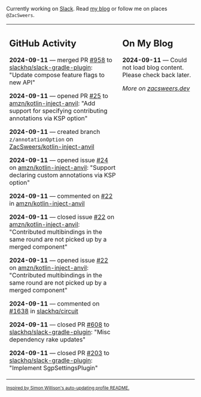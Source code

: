 Currently working on [Slack](https://slack.com/). Read [my blog](https://zacsweers.dev/) or follow me on places `@ZacSweers`.

<table><tr><td valign="top" width="60%">

## GitHub Activity
<!-- githubActivity starts -->
**2024-09-11** — merged PR [#958](https://github.com/slackhq/slack-gradle-plugin/pull/958) to [slackhq/slack-gradle-plugin](https://github.com/slackhq/slack-gradle-plugin): "Update compose feature flags to new API"

**2024-09-11** — opened PR [#25](https://github.com/amzn/kotlin-inject-anvil/pull/25) to [amzn/kotlin-inject-anvil](https://github.com/amzn/kotlin-inject-anvil): "Add support for specifying contributing annotations via KSP option"

**2024-09-11** — created branch `z/annotationOption` on [ZacSweers/kotlin-inject-anvil](https://github.com/ZacSweers/kotlin-inject-anvil)

**2024-09-11** — opened issue [#24](https://github.com/amzn/kotlin-inject-anvil/issues/24) on [amzn/kotlin-inject-anvil](https://github.com/amzn/kotlin-inject-anvil): "Support declaring custom annotations via KSP option"

**2024-09-11** — commented on [#22](https://github.com/amzn/kotlin-inject-anvil/issues/22#issuecomment-2344658666) in [amzn/kotlin-inject-anvil](https://github.com/amzn/kotlin-inject-anvil)

**2024-09-11** — closed issue [#22](https://github.com/amzn/kotlin-inject-anvil/issues/22) on [amzn/kotlin-inject-anvil](https://github.com/amzn/kotlin-inject-anvil): "Contributed multibindings in the same round are not picked up by a merged component"

**2024-09-11** — opened issue [#22](https://github.com/amzn/kotlin-inject-anvil/issues/22) on [amzn/kotlin-inject-anvil](https://github.com/amzn/kotlin-inject-anvil): "Contributed multibindings in the same round are not picked up by a merged component"

**2024-09-11** — commented on [#1638](https://github.com/slackhq/circuit/issues/1638#issuecomment-2344545049) in [slackhq/circuit](https://github.com/slackhq/circuit)

**2024-09-11** — closed PR [#608](https://github.com/slackhq/slack-gradle-plugin/pull/608) to [slackhq/slack-gradle-plugin](https://github.com/slackhq/slack-gradle-plugin): "Misc dependency rake updates"

**2024-09-11** — closed PR [#203](https://github.com/slackhq/slack-gradle-plugin/pull/203) to [slackhq/slack-gradle-plugin](https://github.com/slackhq/slack-gradle-plugin): "Implement SgpSettingsPlugin"
<!-- githubActivity ends -->
</td><td valign="top" width="40%">

## On My Blog
<!-- blog starts -->
**2024-09-11** — Could not load blog content. Please check back later.
<!-- blog ends -->
_More on [zacsweers.dev](https://zacsweers.dev/)_
</td></tr></table>

<sub><a href="https://simonwillison.net/2020/Jul/10/self-updating-profile-readme/">Inspired by Simon Willison's auto-updating profile README.</a></sub>
